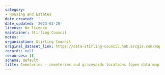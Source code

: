 ```yaml
---
category:
- Housing and Estates
date_created: ''
date_updated: '2023-03-28'
license: No licence
maintainer: Stirling Council
notes: ''
organization: Stirling Council
original_dataset_link: https://data-stirling-council.hub.arcgis.com/maps/stirling-council::cemeteries-cemeteries-and-graveyards-locations-open-data-map
records: null
resources: []
schema: default
title: Cemeteries - cemeteries and graveyards locations (open data map)
---
```

